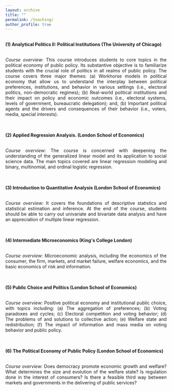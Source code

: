 ```yaml
---
layout: archive
title: ""
permalink: /teaching/
author_profile: true
---
```



<div style="text-align: justify">

<br><strong>(1) Analytical Politics II: Political Institutions (The University of Chicago)</strong><br>

<br><em>Course overview:</em> This course introduces students to core topics in the political economy of public policy. Its substantive objective is to familiarize students with the crucial role of politics in all realms of public policy. The course covers three major themes: (a) Workhorse models in political economy that allow us to understand the interplay between political preferences, institutions, and behavior in various settings (i.e., electoral politics, non-democratic regimes); (b) Real-world political institutions and their impact on policy and economic outcomes (i.e., electoral systems, levels of government, bureaucratic delegation); and, (b) Important political agents and the drivers and consequences of their behavior (i.e., voters, media, special interests).<br><br>

<br><strong>(2) Applied Regression Analysis. (London School of Economics) </strong><br>

<br><em>Course overview:</em> The course is concerned with deepening the understanding of the generalized linear model and its application to social science data. The main topics covered are linear regression modeling and binary, multinomial, and ordinal logistic regression.<br><br>

<br><strong>(3) Introduction to Quantitative Analysis (London School of Economics)</strong><br>

<br><em>Course overview:</em>  It covers the foundations of descriptive statistics and statistical estimation and inference. At the end of the course, students should be able to carry out univariate and bivariate data analysis and have an appreciation of multiple linear regression.<br><br>


<br><strong>(4) Intermediate Microeconomics (King's College London)</strong><br>


<br><em>Course overview:</em>  Microeconomic analysis, including the economics of the consumer, the firm, markets, and market failure, welfare economics, and the basic economics of risk and information.<br><br>

<br><strong>(5) Public Choice and Politics (London School of Economics)</strong><br>

<br><em>Course overview:</em>  Positive political economy and institutional public choice, with topics including: (a) The aggregation of preferences; (b) Voting paradoxes and cycles; (c) Electoral competition and voting behavior; (d) The problems of and solutions to collective action; (e) Welfare state and redistribution; (f) The impact of information and mass media on voting behavior and public policy.<br><br>

<br><strong>(6) The Political Economy of Public Policy (London School of Economics)</strong><br>

<br><em>Course overview:</em>  Does democracy promote economic growth and welfare? What determines the size and evolution of the welfare state? Is regulation done in the interest of consumers? Is there a feasible third way between markets and governments in the delivering of public services?<br><br>

</div>